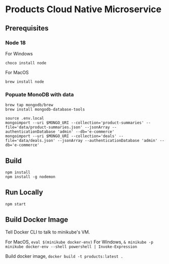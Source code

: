 # Products Cloud Native Microservice

## Prerequisites

### Node 18
For Windows
```bsh
choco install node
```
For MacOS
```bsh
brew install node
```
### Popuate MonoDB with data

```bsh
brew tap mongodb/brew
brew install mongodb-database-tools
```

```bsh
source .env.local
mongoimport --uri $MONGO_URI --collection='product-summaries' --file='data/product-summaries.json' --jsonArray --authenticationDatabase 'admin' --db='e-commerce'
mongoimport --uri $MONGO_URI --collection='deals' --file='data/deals.json' --jsonArray --authenticationDatabase 'admin' --db='e-commerce'
```

## Build
```bsh
npm install
npm install -g nodemon
```

## Run Locally
```bsh
npm start
```

## Build Docker Image

Tell Docker CLI to talk to minikube's VM.

For MacOS,
`eval $(minikube docker-env)`
For Windows,
`& minikube -p minikube docker-env --shell powershell | Invoke-Expression`

Build docker image,
`docker build -t products:latest .`
